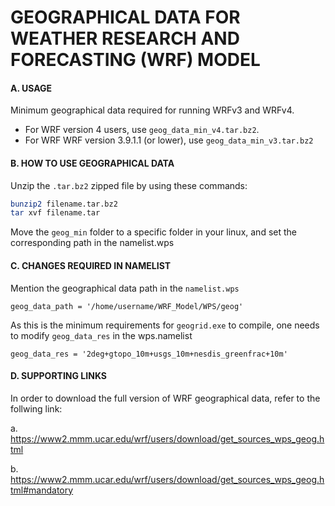 # GEOGRAPHICAL DATA FOR WEATHER RESEARCH AND FORECASTING (WRF) MODEL 


#### A. USAGE
Minimum geographical data required for running WRFv3 and WRFv4.
* For WRF version 4 users, use `geog_data_min_v4.tar.bz2`.
* For WRF WRF version 3.9.1.1 (or lower), use `geog_data_min_v3.tar.bz2`

#### B. HOW TO USE GEOGRAPHICAL DATA
Unzip the `.tar.bz2` zipped file by using these commands:

```bash
bunzip2 filename.tar.bz2
tar xvf filename.tar
```
Move the `geog_min` folder to a specific folder in your linux, and set the corresponding path in the namelist.wps

#### C. CHANGES REQUIRED IN NAMELIST
Mention the geographical data path in the `namelist.wps`
```
geog_data_path = '/home/username/WRF_Model/WPS/geog'
```

As this is the minimum requirements for `geogrid.exe` to compile, one needs to modify `geog_data_res` in the wps.namelist
```
geog_data_res = '2deg+gtopo_10m+usgs_10m+nesdis_greenfrac+10m'
```
#### D. SUPPORTING LINKS
In order to download the full version of WRF geographical data, refer to the follwing link:

a. https://www2.mmm.ucar.edu/wrf/users/download/get_sources_wps_geog.html

b. https://www2.mmm.ucar.edu/wrf/users/download/get_sources_wps_geog.html#mandatory
